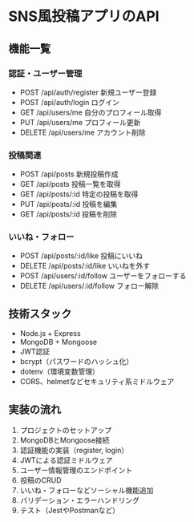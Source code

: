 # SNS風投稿アプリのAPI

## 機能一覧

### 認証・ユーザー管理

- POST /api/auth/register 新規ユーザー登録
- POST /api/auth/login ログイン
- GET /api/users/me 自分のプロフィール取得
- PUT /api/users/me プロフィール更新
- DELETE /api/users/me アカウント削除

### 投稿関連

- POST /api/posts 新規投稿作成
- GET /api/posts 投稿一覧を取得
- GET /api/posts/:id 特定の投稿を取得
- PUT /api/posts/:id 投稿を編集
- GET /api/posts/:id 投稿を削除

### いいね・フォロー

- POST /api/posts/:id/like 投稿にいいね
- DELETE /api/posts/:id/like いいねを外す
- POST /api/users/:id/follow ユーザーをフォローする
- DELETE /api/users/:id/follow フォロー解除

## 技術スタック

- Node.js + Express
- MongoDB + Mongoose
- JWT認証
- bcrypt（パスワードのハッシュ化）
- dotenv（環境変数管理）
- CORS、helmetなどセキュリティ系ミドルウェア

## 実装の流れ

1. プロジェクトのセットアップ
2. MongoDBとMongoose接続
3. 認証機能の実装（register, login）
4. JWTによる認証ミドルウェア
5. ユーザー情報管理のエンドポイント
6. 投稿のCRUD
7. いいね・フォローなどソーシャル機能追加
8. バリデーション・エラーハンドリング
9. テスト（JestやPostmanなど）
